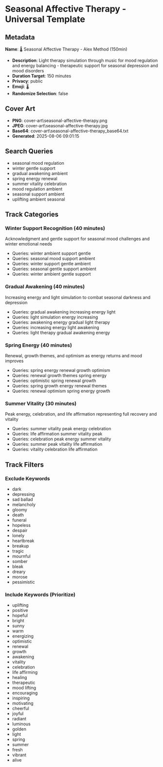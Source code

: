 # Seasonal Affective Therapy - Universal Template

## Metadata

**Name**: 🌡️ Seasonal Affective Therapy - Alex Method (150min)
- **Description**: Light therapy simulation through music for mood regulation and energy balancing - therapeutic support for seasonal depression and mood disorders
- **Duration Target**: 150 minutes
- **Privacy**: public
- **Emoji**: 🌡️
- **Randomize Selection**: false


## Cover Art
- **PNG**: cover-art\seasonal-affective-therapy.png
- **JPEG**: cover-art\seasonal-affective-therapy.jpg
- **Base64**: cover-art\seasonal-affective-therapy_base64.txt
- **Generated**: 2025-08-06 09:01:15

## Search Queries
- seasonal mood regulation
- winter gentle support
- gradual awakening ambient
- spring energy renewal
- summer vitality celebration
- mood regulation ambient
- seasonal support ambient
- uplifting ambient seasonal

## Track Categories

### Winter Support Recognition (40 minutes)
Acknowledgment and gentle support for seasonal mood challenges and winter emotional needs
- Queries: winter ambient support gentle
- Queries: seasonal mood support ambient
- Queries: winter support gentle ambient
- Queries: seasonal gentle support ambient
- Queries: winter ambient gentle support

### Gradual Awakening (40 minutes)
Increasing energy and light simulation to combat seasonal darkness and depression
- Queries: gradual awakening increasing energy light
- Queries: light simulation energy increasing
- Queries: awakening energy gradual light therapy
- Queries: increasing energy light awakening
- Queries: light therapy gradual awakening energy

### Spring Energy (40 minutes)
Renewal, growth themes, and optimism as energy returns and mood improves
- Queries: spring energy renewal growth optimism
- Queries: renewal growth themes spring energy
- Queries: optimistic spring renewal growth
- Queries: spring growth energy renewal themes
- Queries: renewal optimism spring energy growth

### Summer Vitality (30 minutes)
Peak energy, celebration, and life affirmation representing full recovery and vitality
- Queries: summer vitality peak energy celebration
- Queries: life affirmation summer vitality peak
- Queries: celebration peak energy summer vitality
- Queries: summer peak vitality life affirmation
- Queries: vitality celebration life affirmation

## Track Filters

### Exclude Keywords
- dark
- depressing
- sad ballad
- melancholy
- gloomy
- death
- funeral
- hopeless
- despair
- lonely
- heartbreak
- breakup
- tragic
- mournful
- somber
- bleak
- dreary
- morose
- pessimistic

### Include Keywords (Prioritize)
- uplifting
- positive
- hopeful
- bright
- sunny
- warm
- energizing
- optimistic
- renewal
- growth
- awakening
- vitality
- celebration
- life affirming
- healing
- therapeutic
- mood lifting
- encouraging
- inspiring
- motivating
- cheerful
- joyful
- radiant
- luminous
- golden
- light
- spring
- summer
- fresh
- vibrant
- alive
